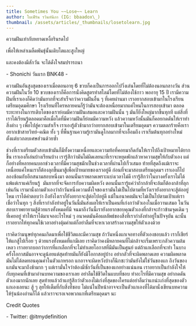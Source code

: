 ```yaml
---
title: Sometimes You ~~Lose~~ Learn
author: ใบเฟิร์น รวินท์นิภา (IG: bbaadox\_)
thumbnail: /assets/articles/_thumbnails/losetolearn.jpg
---
```


ความฝันเท่ากับหยาดเหงื่อรินรดไป

เพื่อให้เหล่าเมล็ดพันธุ์นั้นเติบโตและสูงใหญ่

และคงต้องมีสักวัน จะได้ดั่งใจสมปรารถนา

\- Shonichi วันแรก BNK48 -

ความฝันอันสูงสุดของเราเมื่อตอนอายุ 6
ขวบก็คงเป็นการออกไปวิ่งเล่นโดยที่ไม่ต้องนอนกลางวัน ส่วนความฝันในวัย 10
ขวบของเราก็คือการนั่งคิดสูตรทำสไลม์โดยที่ไม่ต้องใช้กาว พออายุ 15 ปี
เรามีความฝันที่เราเองก็คิดว่ามันยากที่จะสำเร็จกว่าความฝันอื่น ๆ
ที่เคยผ่านมา เราอยากสอบเข้ามาในโรงเรียนเตรียมอุดมศึกษา
โรงเรียนที่ใครหลายคนก็รู้ว่ามันจะต้องเหนื่อยมากแค่ไหนในการสอบเข้ามา
ตลอดระยะทางในการเติบโตของเราย่อมมีความฝันเสมอและความฝันนั้น ๆ
มันก็ยิ่งใหญ่มากขึ้นทุกที
แต่สิ่งที่เราได้เรียนรู้ตลอดมาคือเมื่อใดที่มีความฝันก็ย่อมมีความหวัง
แล้วความหวังนั้นมันก็คอยกดดันให้เราทำสิ่งต่าง ๆ เพื่อไปสู่ความสำเร็จ
เราเองรู้ตัวช้ามากว่าอยากสอบเข้ามาในเตรียมอุดมฯ
ความตลกร้ายคือเราอยากเข้าสายวิทย์-คณิต ทั้ง ๆ
ที่พื้นฐานความรู้เรามันดูไกลมากที่จะเอื้อมถึง
เราเริ่มต้นทุกอย่างใหม่ตั้งแต่บวกลบเศษส่วนด้วยซ้ำ

ช่วงที่เราเตรียมตัวสอบเข้ามันก็มีทั้งความเหนื่อยและความท้อที่คอยมากีดกันให้เราไปถึงเป้าหมายได้ยากขึ้น
เราเองก็เล่นบ้างเรียนบ้าง
เรารู้สึกว่ามันไม่ผิดเลยนะที่เราจะหยุดพักแล้วหาความสุขให้กับตัวเอง
แต่ก็อย่างที่หลายคนบอกช่วงเวลาที่มีความสุขมักเป็นช่วงเวลาที่ผ่านไปเร็วเสมอ
ท้ายที่สุดถึงแม้เราจะเหนื่อยแค่ไหนเราก็ต้องลุกขึ้นมาสู้เพื่อเป้าหมายของเราอยู่ดี
ก่อนที่จะมาสอบเตรียมอุดมฯ เราเองก็ไปลองซ้อมกับอีกสนามสอบหนึ่งมา
ตอนนั้นเราพลาดเพราะแบ่งเวลาไม่ดี
เรารู้สึกว่าในบางครั้งเราไม่ได้แพ้แต่เราแค่เรียนรู้ 
มันยากที่จะจัดการกับความผิดหวัง
ตอนนั้นเรารู้แค่ว่าถ้ากล้าที่จะล้มก็ต้องกล้าที่ลุกเช่นกัน
เรามานั่งถามตัวเองว่าถ้าวันหนึ่งความตั้งใจของเรามันไม่เป็นไปตามที่หวังเรายังอยากจะสู้ต่ออยู่ไหม
เราได้คำตอบว่า ถึงยังไงเราก็ยังอยากจะสู้ต่อไปอยู่ดี
แม้ในอนาคตมันจะไม่เป็นไปตามเป้าแต่เราเชื่อว่าในทุก ๆ
สิ่งที่เรากำลังทำอยู่ในวันนี้มันส่งผลให้เราเป็นคนที่เก่งกว่าตัวเองในเมื่อวานเสมอ
ในวันสอบเราพยายามสู้ด้วยแรงทั้งหมดที่มี
จนมาถึงวันนี้เรายังอยากขอบคุณตัวเองที่กล้าจะก้าวข้ามจุดเดิม ๆ ที่เคยอยู่
ทำให้เราได้มาเจออะไรใหม่ ๆ
อนาคตมันคือผลลัพธ์ของสิ่งที่เรากำลังทำอยู่ในปัจจุบัน
ฉะนั้นเราอยากให้ทุกคนใช้เวลาอย่างคุ้มค่าแต่ก็อย่าลืมที่จะหาเวลาสร้างความสุขให้ตัวเองด้วย 

เราคิดว่ามนุษย์ทุกคนเกิดมาเพื่อใช้ชีวิตและมีความสุข
ถ้าวันหนึ่งแกเจอทางที่ตัวเองชอบแล้ว เราก็เชียร์ให้แกสู้ไปเรื่อย ๆ
ด้วยแรงทั้งหมดที่แกมีเลย
เราคิดว่าคงมีหลายคนที่ไม่กล้าจะเริ่มเพราะกลัวความล้มเหลว
เราอยากบอกว่าการที่แกเลือกที่จะไม่ทำเลยโอกาสที่มีมันเป็นศูนย์
แต่ถ้าแกเลือกที่จะทำ
ในบางครั้งโอกาสมันอาจจะดูน้อยแต่สุดท้ายมันก็ยังมีโอกาสอยู่บ้าง
อย่ากลัวที่จะผิดพลาดเลย ความผิดพลาดมันไม่ได้ลดทอนคุณค่าในตัวแกหรอก
แกอาจจะผิดหวังบ้างก็นึกซะว่ามันยังไม่ใช่วันของแก
ถึงวันของแกมันจะมาถึงช้ามาก ๆ
แต่เรามั่นใจว่าต้องมีซักวันที่เป็นของแกอย่างแน่นอน
เราอยากเป็นกำลังใจให้กับทุกคนที่เข้ามาอ่านบทความของเราเลย
อย่าลืมใช้ชีวิตในแบบที่ชอบ ทำอะไรที่มีความสุข อย่ากดดันตัวเองมากนักเลย
สุดท้ายแล้วถ้าแกรู้สึกว่าตัวเองไม่เก่งที่สุดของใครแต่อย่าลืมว่าแกน่ะเก่งที่สุดของตัวแกเองเลยนะ
สู้ ๆ ลุยให้เต็มที่กับสิ่งที่ชอบ
ไม่แน่ในปีหน้าอาจจะเป็นตัวแกเองที่ได้มานั่งเขียนบทความให้รุ่นน้องอ่านก็ได้
แล้วเราจะรอเจอพวกแกที่เตรียมอุดมฯ นะ

Credit Quotes

\- Twitter: \@itmydefinition
